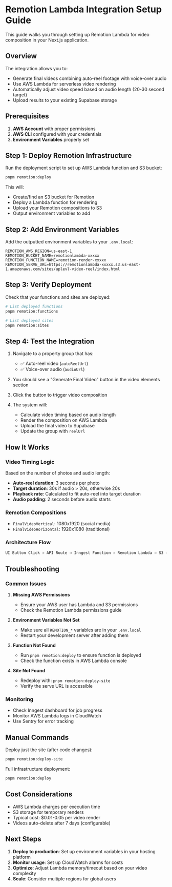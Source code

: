 # Remotion Lambda Integration Setup Guide

This guide walks you through setting up Remotion Lambda for video composition in your Next.js application.

## Overview

The integration allows you to:

- Generate final videos combining auto-reel footage with voice-over audio  
- Use AWS Lambda for serverless video rendering
- Automatically adjust video speed based on audio length (20-30 second target)
- Upload results to your existing Supabase storage

## Prerequisites

1. **AWS Account** with proper permissions
2. **AWS CLI** configured with your credentials
3. **Environment Variables** properly set

## Step 1: Deploy Remotion Infrastructure

Run the deployment script to set up AWS Lambda function and S3 bucket:

```bash
pnpm remotion:deploy
```

This will:

- Create/find an S3 bucket for Remotion
- Deploy a Lambda function for rendering
- Upload your Remotion compositions to S3
- Output environment variables to add

## Step 2: Add Environment Variables

Add the outputted environment variables to your `.env.local`:

```env
REMOTION_AWS_REGION=us-east-1
REMOTION_BUCKET_NAME=remotionlambda-xxxxx
REMOTION_FUNCTION_NAME=remotion-render-xxxxx
REMOTION_SERVE_URL=https://remotionlambda-xxxxx.s3.us-east-1.amazonaws.com/sites/uplevl-video-reel/index.html
```

## Step 3: Verify Deployment

Check that your functions and sites are deployed:

```bash
# List deployed functions
pnpm remotion:functions

# List deployed sites  
pnpm remotion:sites
```

## Step 4: Test the Integration

1. Navigate to a property group that has:
   - ✅ Auto-reel video (`autoReelUrl`)
   - ✅ Voice-over audio (`audioUrl`)

2. You should see a "Generate Final Video" button in the video elements section

3. Click the button to trigger video composition

4. The system will:
   - Calculate video timing based on audio length
   - Render the composition on AWS Lambda
   - Upload the final video to Supabase
   - Update the group with `reelUrl`

## How It Works

### Video Timing Logic

Based on the number of photos and audio length:

- **Auto-reel duration**: 3 seconds per photo
- **Target duration**: 30s if audio > 20s, otherwise 20s  
- **Playback rate**: Calculated to fit auto-reel into target duration
- **Audio padding**: 2 seconds before audio starts

### Remotion Compositions

- `FinalVideoVertical`: 1080x1920 (social media)
- `FinalVideoHorizontal`: 1920x1080 (traditional)

### Architecture Flow

```sh
UI Button Click → API Route → Inngest Function → Remotion Lambda → S3 → Supabase
```

## Troubleshooting

### Common Issues

1. **Missing AWS Permissions**
   - Ensure your AWS user has Lambda and S3 permissions
   - Check the Remotion Lambda permissions guide

2. **Environment Variables Not Set**
   - Make sure all `REMOTION_*` variables are in your `.env.local`
   - Restart your development server after adding them

3. **Function Not Found**
   - Run `pnpm remotion:deploy` to ensure function is deployed
   - Check the function exists in AWS Lambda console

4. **Site Not Found**
   - Redeploy with: `pnpm remotion:deploy-site`
   - Verify the serve URL is accessible

### Monitoring

- Check Inngest dashboard for job progress
- Monitor AWS Lambda logs in CloudWatch
- Use Sentry for error tracking

## Manual Commands

Deploy just the site (after code changes):

```bash
pnpm remotion:deploy-site
```

Full infrastructure deployment:

```bash
pnpm remotion:deploy
```

## Cost Considerations

- AWS Lambda charges per execution time
- S3 storage for temporary renders
- Typical cost: $0.01-0.05 per video render
- Videos auto-delete after 7 days (configurable)

## Next Steps

1. **Deploy to production**: Set up environment variables in your hosting platform
2. **Monitor usage**: Set up CloudWatch alarms for costs
3. **Optimize**: Adjust Lambda memory/timeout based on your video complexity
4. **Scale**: Consider multiple regions for global users
